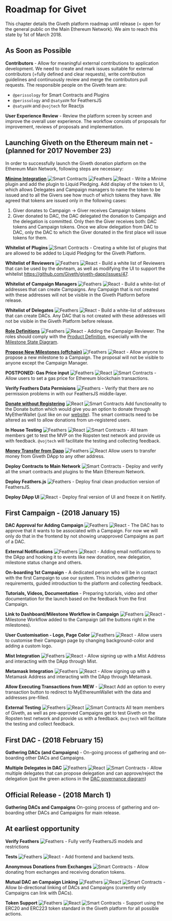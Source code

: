 # Roadmap for Givet
This chapter details the Giveth platform roadmap until release (= open for the general public on the Main Ethereum Network). We aim to reach this state by 1st of March 2018.

## As Soon as Possible
**Contributors** -
Allow for meaningful external contributions to application development. We need to create and mark issues suitable for external contributors (=fully defined and clear requests), write contribution guidelines and continuously review and merge the contributors pull requests. The responsible people on the Giveth team are:

- `@perissology` for Smart Contracts and Plugins
- `@perissology` and `@satyaVH` for FeathersJS
- `@satyaVH` and `@vojtech` for Reactjs

**User Experience Review** -
Review the platform screen by screen and improve the overall user experience. The workflow consists of proposals for improvement, reviews of proposals and implementation.

## Launching Giveth on the Ethereum main net - (planned for 2017 November 23)
In order to successfully launch the Giveth donation platform on the Ethereum Main Network, following steps are necessary:

[**Minime Integration**](https://github.com/Giveth/giveth-dapp/issues/143)
![Smart Contracts](../images/roadmap/smart-contracts.svg)
![Feathers](../images/roadmap/feathers.svg)
![React](../images/roadmap/react.svg) -
Write a Minime plugin and add the plugin to Liquid Pledging. Add display of the token to UI, which allows Delegates and Campaign managers to name the token to be issued and to all the Givers see how much of which tokens they have. We agreed that tokens are issued only in the following cases:

1. Giver donates to Campaign -> Giver receives Campaign tokens
2. Giver donated to DAC, the DAC delegated the donation to Campaign and the delegation is committed. Only then the Giver receives both: DAC tokens and Campaign tokens. Once we allow delegation from DAC to DAC, only the DAC to which the Giver donated in the first place will issue tokens for them.

**Whitelist of Plugins**
![Smart Contracts](../images/roadmap/smart-contracts.svg) -
Creating a white list of plugins that are allowed to be added to Liquid Pledging for the Giveth Platform.

**Whitelist of Reviewers**
![Feathers](../images/roadmap/feathers.svg)
![React](../images/roadmap/react.svg) -
Build a white list of Reviewers that can be used by the devteam, as well as modifying the UI to support the whitelist https://github.com/Giveth/giveth-dapp/issues/47.

**Whitelist of Campaign Managers**
![Feathers](../images/roadmap/feathers.svg)
![React](../images/roadmap/react.svg) -
Build a white-list of addresses that can create Campaigns. Any Campaign that is not created with these addresses will not be visible in the Giveth Platform before release.

**Whitelist of Delegates**
![Feathers](../images/roadmap/feathers.svg)
![React](../images/roadmap/react.svg) -
Build a white-list of addresses that can create DACs. Any DAC that is not created with these addresses will not be visible in the Giveth Platform before release.

[**Role Definitions**](https://github.com/Giveth/giveth-dapp/issues/148)
![Feathers](../images/roadmap/feathers.svg)
![React](../images/roadmap/react.svg) -
Adding the Campaign Reviewer. The roles should comply with the [Product Definition](https://wiki.giveth.io/documentation/product-definition/), especially with the [Milestone State Diagram](https://wiki.giveth.io/documentation/product-definition/#product-definition-fig-milestone-statediagram).

[**Propose New Milestones (offchain)**](https://github.com/Giveth/giveth-dapp/issues/147)
![Feathers](../images/roadmap/feathers.svg)
![React](../images/roadmap/react.svg) -
Allow anyone to propose a new milestone to a Campaign. The proposal will not be visible to anyone except the Campaign Manager.

**POSTPONED: Gas Price input**
![Feathers](../images/roadmap/feathers.svg)
![React](../images/roadmap/react.svg)
![Smart Contracts](../images/roadmap/smart-contracts.svg) -
Allow users to set a gas price for Ethereum blockchain transactions.

**Verify Feathers Data Permisions**
![Feathers](../images/roadmap/feathers.svg) -
Verify that there are no permission problems in with our FeathersJS middle-layer.

[**Donate without Registering**](https://github.com/Giveth/giveth-dapp/issues/145)
![React](../images/roadmap/react.svg)
![Smart Contracts](../images/roadmap/smart-contracts.svg)
Add functionality to the Donate button which would give you an option to donate through MyEtherWallet (just like on our [website](https://giveth.io)). The smart contracts need to be altered as well to allow donations from un-registered users.

**In House Testing**
![Feathers](../images/roadmap/feathers.svg)
![React](../images/roadmap/react.svg)
![Smart Contracts](../images/roadmap/smart-contracts.svg) -
All team members get to test the MVP on the Ropsten test network and provide us with feedback. `@vojtech` will facilitate the testing and collecting feedback.

[**Money Transfer from Dapp**](https://github.com/Giveth/giveth-dapp/issues/149)
![Feathers](../images/roadmap/feathers.svg)
![React](../images/roadmap/react.svg)
Allow users to transfer money from Giveth DApp to any other address.

**Deploy Contracts to Main Network**
![Smart Contracts](../images/roadmap/smart-contracts.svg) -
Deploy and verify all the smart contracts and plugins to the Main Ethereum Network.

**Deploy Feathers.js**
![Feathers](../images/roadmap/feathers.svg) -
Deploy final clean production version of FeathersJS.

**Deploy DApp UI**
![React](../images/roadmap/react.svg) -
Deploy final version of UI and freeze it on Netlify.

## First Campaign - (2018 January 15)
**DAC Approval for Adding Campaign**
![Feathers](../images/roadmap/feathers.svg)
![React](../images/roadmap/react.svg) -
The DAC has to approve that it wants to be associated with a Campaign. For now we will only do that in the frontend by not showing unapproved Campaigns as part of a DAC.

**External Notifications**
![Feathers](../images/roadmap/feathers.svg)
![React](../images/roadmap/react.svg) -
Adding email notifications to the DApp and hooking it to events like new donation, new delegation, milestone status change and others.

**On-boarding 1st Campaign** -
A dedicated person who will be in contact with the first Campaign to use our system. This includes gathering requirements, guided introduction to the platform and collecting feedback.

**Tutorials, Videos, Documentation** -
Preparing tutorials, video and other documentation for the launch based on the feedback from the first Campaign.

**Link to Dashboard/Milestone Workflow in Campaign**
![Feathers](../images/roadmap/feathers.svg)
![React](../images/roadmap/react.svg) -
Milestone Workflow added to the Campaign (all the buttons right in the milestones).

**User Customisation - Logo, Page Color**
![Feathers](../images/roadmap/feathers.svg)
![React](../images/roadmap/react.svg) -
Allow users to customise their Campaign page by changing background-color and adding a custom logo.

**Mist Integration**
![Feathers](../images/roadmap/feathers.svg)
![React](../images/roadmap/react.svg) -
Allow signing up with a Mist Address and interacting with the DApp through Mist.

**Metamask Integration**
![Feathers](../images/roadmap/feathers.svg)
![React](../images/roadmap/react.svg) -
Allow signing up with a Metamask Address and interacting with the DApp through Metamask.

**Allow Executing Transactions from MEW** -
![React](../images/roadmap/react.svg)
Add an option to every transaction button to redirect to MyEthereumWallet with the data and addresses pre-filled.

**External Testing**
![Feathers](../images/roadmap/feathers.svg)
![React](../images/roadmap/react.svg)
![Smart Contracts](../images/roadmap/smart-contracts.svg)
All team members of Giveth, as well as pre-approved Campaigns get to test Giveth on the Ropsten test network and provide us with a feedback. `@vojtech` will facilitate the testing and collect feedback.

## First DAC - (2018 February 15)
**Gathering DACs (and Campaigns)** -
On-going process of gathering and on-boarding other DACs and Campaigns.

**Multiple Delegates in DAC**
![Feathers](../images/roadmap/feathers.svg)
![React](../images/roadmap/react.svg)
![Smart Contracts](../images/roadmap/smart-contracts.svg) -
Allow multiple delegates that can propose delegation and can approve/reject the delegation (just the green actions in the [DAC governance diagram](https://wiki.giveth.io/documentation/future/fig-dac-governance-delegate-usecase))

## Official Release - (2018 March 1)
**Gathering DACs and Campaigns**
On-going process of gathering and on-boarding other DACs and Campaigns for main release.

## At earliest opportunity
**Verify Feathers**
![Feathers](../images/roadmap/feathers.svg) -
Fully verify FeathersJS models and restrictions

**Tests**
![Feathers](../images/roadmap/feathers.svg)
![React](../images/roadmap/react.svg) -
Add frontend and backend tests.

**Anonymous Donations from Exchanges**
![Smart Contracts](../images/roadmap/smart-contracts.svg) -
Allow donating from exchanges and receiving donation tokens.

**Mutual DAC an Campaign Linking**
![Feathers](../images/roadmap/feathers.svg)
![React](../images/roadmap/react.svg)
![Smart Contracts](../images/roadmap/smart-contracts.svg) -
Allow bi-directional linking of DACs and Campaigns (currently only Campaigns can link with DACs).

**Token Support**
![Feathers](../images/roadmap/feathers.svg)
![React](../images/roadmap/react.svg)
![Smart Contracts](../images/roadmap/smart-contracts.svg) -
Support using the ERC20 and ERC223 token standard in the Giveth platform for all possible actions.
